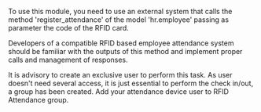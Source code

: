 To use this module, you need to use an external system that calls the
method 'register_attendance' of the model 'hr.employee' passing as
parameter the code of the RFID card.

Developers of a compatible RFID based employee attendance system should
be familiar with the outputs of this method and implement proper calls
and management of responses.

It is advisory to create an exclusive user to perform this task. As user
doesn't need several access, it is just essential to perform the check
in/out, a group has been created. Add your attendance device user to
RFID Attendance group.
